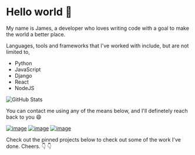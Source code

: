 
# Hello world :wave:

My name is James, a developer who loves writing code with a goal to make the world a better place.

Languages, tools and frameworks that I've worked with include, but are not limited to, 


- Python
- JavaScript
- Django
- React
- NodeJS

![GitHub Stats](http://readme-stats-woad.vercel.app/api?username=jaykaranja&theme=vision-friendly-dark)

You can contact me using any of the means below, and I'll definetely reach back to you  :smile:




[![image](https://shields.io/badge/-LinkedIn-blue)](https://www.linkedin.com/in/james-maina-8b07661b9)                    [![image](https://shields.io/badge/-Gmail-red)](https://mail.google.com/mail/?view=cm&fs=1&to=mainakaranja2001@gmail.com&su=SUBJECT&body=BODY)                    [![image](https://shields.io/badge/-Twitter-9cf)](https://twitter.com/jaykaranja_)





Check out the pinned projects below to check out some of the work I've done. Cheers. :point_down: :point_down:
